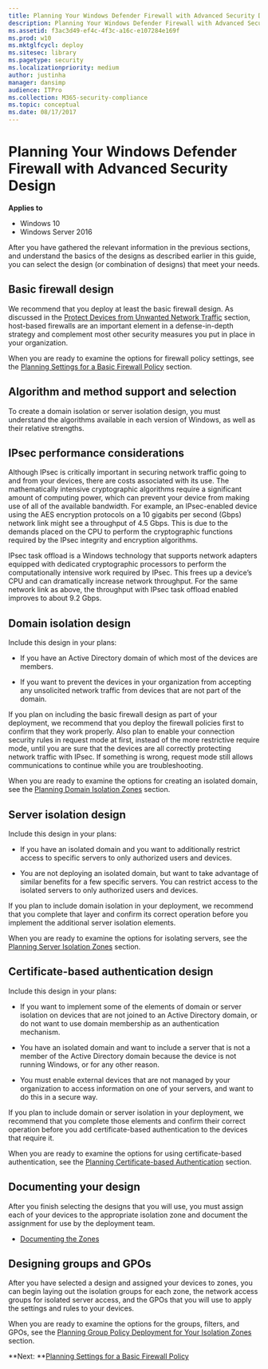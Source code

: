 ```yaml
---
title: Planning Your Windows Defender Firewall with Advanced Security Design (Windows 10)
description: Planning Your Windows Defender Firewall with Advanced Security Design
ms.assetid: f3ac3d49-ef4c-4f3c-a16c-e107284e169f
ms.prod: w10
ms.mktglfcycl: deploy
ms.sitesec: library
ms.pagetype: security
ms.localizationpriority: medium
author: justinha
manager: dansimp
audience: ITPro
ms.collection: M365-security-compliance
ms.topic: conceptual
ms.date: 08/17/2017
---
```


# Planning Your Windows Defender Firewall with Advanced Security Design

**Applies to**
-   Windows 10
-   Windows Server 2016

After you have gathered the relevant information in the previous sections, and understand the basics of the designs as described earlier in this guide, you can select the design (or combination of designs) that meet your needs.

## Basic firewall design

We recommend that you deploy at least the basic firewall design. As discussed in the [Protect Devices from Unwanted Network Traffic](protect-devices-from-unwanted-network-traffic.md) section, host-based firewalls are an important element in a defense-in-depth strategy and complement most other security measures you put in place in your organization.

When you are ready to examine the options for firewall policy settings, see the [Planning Settings for a Basic Firewall Policy](planning-settings-for-a-basic-firewall-policy.md) section.

## Algorithm and method support and selection

To create a domain isolation or server isolation design, you must understand the algorithms available in each version of Windows, as well as their relative strengths.

## IPsec performance considerations

Although IPsec is critically important in securing network traffic going to and from your devices, there are costs associated with its use. The mathematically intensive cryptographic algorithms require a significant amount of computing power, which can prevent your device from making use of all of the available bandwidth. For example, an IPsec-enabled device using the AES encryption protocols on a 10 gigabits per second (Gbps) network link might see a throughput of 4.5 Gbps. This is due to the demands placed on the CPU to perform the cryptographic functions required by the IPsec integrity and encryption algorithms.

IPsec task offload is a Windows technology that supports network adapters equipped with dedicated cryptographic processors to perform the computationally intensive work required by IPsec. This frees up a device’s CPU and can dramatically increase network throughput. For the same network link as above, the throughput with IPsec task offload enabled improves to about 9.2 Gbps.

## Domain isolation design


Include this design in your plans:

-   If you have an Active Directory domain of which most of the devices are members.

-   If you want to prevent the devices in your organization from accepting any unsolicited network traffic from devices that are not part of the domain.

If you plan on including the basic firewall design as part of your deployment, we recommend that you deploy the firewall policies first to confirm that they work properly. Also plan to enable your connection security rules in request mode at first, instead of the more restrictive require mode, until you are sure that the devices are all correctly protecting network traffic with IPsec. If something is wrong, request mode still allows communications to continue while you are troubleshooting.

When you are ready to examine the options for creating an isolated domain, see the [Planning Domain Isolation Zones](planning-domain-isolation-zones.md) section.

## Server isolation design


Include this design in your plans:

-   If you have an isolated domain and you want to additionally restrict access to specific servers to only authorized users and devices.

-   You are not deploying an isolated domain, but want to take advantage of similar benefits for a few specific servers. You can restrict access to the isolated servers to only authorized users and devices.

If you plan to include domain isolation in your deployment, we recommend that you complete that layer and confirm its correct operation before you implement the additional server isolation elements.

When you are ready to examine the options for isolating servers, see the [Planning Server Isolation Zones](planning-server-isolation-zones.md) section.

## Certificate-based authentication design


Include this design in your plans:

-   If you want to implement some of the elements of domain or server isolation on devices that are not joined to an Active Directory domain, or do not want to use domain membership as an authentication mechanism.

-   You have an isolated domain and want to include a server that is not a member of the Active Directory domain because the device is not running Windows, or for any other reason.

-   You must enable external devices that are not managed by your organization to access information on one of your servers, and want to do this in a secure way.

If you plan to include domain or server isolation in your deployment, we recommend that you complete those elements and confirm their correct operation before you add certificate-based authentication to the devices that require it.

When you are ready to examine the options for using certificate-based authentication, see the [Planning Certificate-based Authentication](planning-certificate-based-authentication.md) section.

## Documenting your design

After you finish selecting the designs that you will use, you must assign each of your devices to the appropriate isolation zone and document the assignment for use by the deployment team.

-   [Documenting the Zones](documenting-the-zones.md)

## Designing groups and GPOs


After you have selected a design and assigned your devices to zones, you can begin laying out the isolation groups for each zone, the network access groups for isolated server access, and the GPOs that you will use to apply the settings and rules to your devices.

When you are ready to examine the options for the groups, filters, and GPOs, see the [Planning Group Policy Deployment for Your Isolation Zones](planning-group-policy-deployment-for-your-isolation-zones.md) section.

**Next: **[Planning Settings for a Basic Firewall Policy](planning-settings-for-a-basic-firewall-policy.md)
